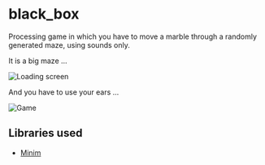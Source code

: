 # black_box

Processing game in which you have to move a marble through a randomly generated maze, using sounds only.

It is a big maze ...

![Loading screen](pics/loading_screen.png)

And you have to use your ears ...

![Game](pics/game.png)

## Libraries used

 * [Minim](https://github.com/ddf/Minim)

